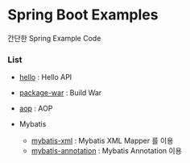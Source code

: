 Spring Boot Examples
======================

간단한 Spring Example Code

### List
- [hello](https://github.com/minipaper/spring-boot-examples/tree/master/hello) : Hello API
- [package-war](https://github.com/minipaper/spring-boot-examples/tree/master/package-war) : Build War
- [aop](https://github.com/minipaper/spring-boot-examples/tree/master/aop) : AOP

- Mybatis
  - [mybatis-xml](https://github.com/minipaper/spring-boot-examples/tree/master/mybatis-xml) : Mybatis XML Mapper 를 이용 
  - [mybatis-annotation](https://github.com/minipaper/spring-boot-examples/tree/master/mybatis-annotation) : Mybatis Annotation 이용
